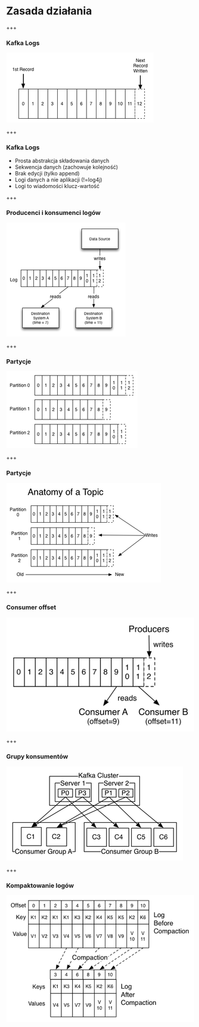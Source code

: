 
# Zasada działania


+++
### Kafka Logs
![](img/how-it-works/log.png)



+++
### Kafka Logs
* Prosta abstrakcja składowania danych
* Sekwencja danych (zachowuje kolejność)
* Brak edycji (tylko append)
* Logi danych a nie aplikacji (!=log4j)
* Logi to wiadomości klucz-wartość


+++
### Producenci i konsumenci logów
![](img/how-it-works/log_subscription.png)


+++
### Partycje
![](img/how-it-works/partitioned_log.png)


+++
### Partycje
![](img/how-it-works/log_anatomy.png)



+++
### Consumer offset
![](img/how-it-works/log_consumer.png)



+++
### Grupy konsumentów
![](img/how-it-works/consumer-groups.png)



+++
### Kompaktowanie logów
![](img/how-it-works/log_compaction_0.png)